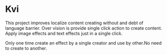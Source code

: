 # Kvi
This project improves localize content creating without and debt of language barrier. 
Over vision is provide single click action to create content. Apply image effects and text effects just in a single click. 

Only one time create an effect by a single creator and use by other.No need to create to another.
